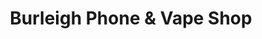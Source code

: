---
title: "Burleigh Phone & Vape Shop"
url: /cambridge/burleigh-phone-und-vape-shop/
shop: Handy
---
